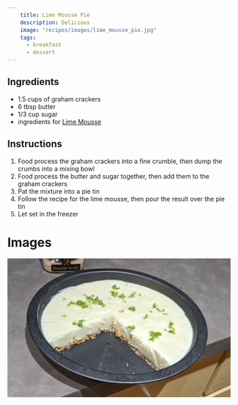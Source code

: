```yaml
---
    title: Lime Mousse Pie
    description: Delicious
    image: "recipes/images/lime_mousse_pie.jpg"
    tags:
      - breakfast
      - dessert
---
```


## Ingredients

* 1.5 cups of graham crackers
* 6 tbsp butter
* 1/3 cup sugar
* ingredients for [Lime Mousse]('lime_mousse.html')

## Instructions

1. Food process the graham crackers into a fine crumble, then dump the crumbs into a mixing bowl
2. Food process the butter and sugar together, then add them to the graham crackers
3. Pat the mixture into a pie tin
4. Follow the recipe for the lime mousse, then pour the result over the pie tin
5. Let set in the freezer

# Images

![Lime Mousse Pie](images/lime_mousse_pie.jpg)